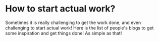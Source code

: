 # How to start actual work? 
Sometimes it is really challenging to get the work done, and even challenging to start actual work! Here is the list of people's blogs to get some inspiration and get things done! As simple as that! 

